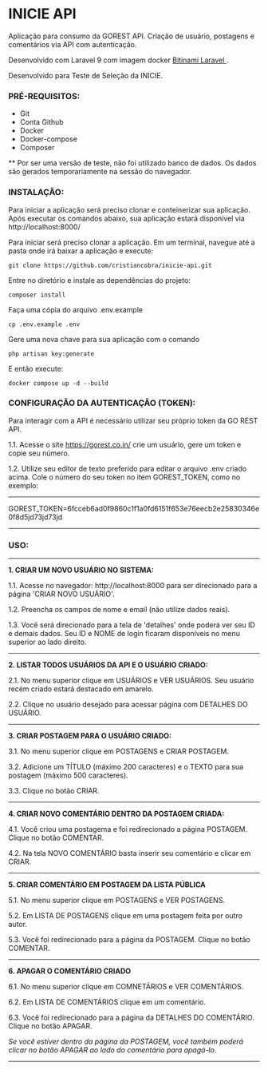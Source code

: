 
# INICIE API
Aplicação para consumo da GOREST API. Criação de usuário, postagens e comentários via API com autenticação.

Desenvolvido com Laravel 9 com imagem docker <a href='https://hub.docker.com/r/bitnami/laravel'>Bitinami Laravel </a>.

Desenvolvido para Teste de Seleção da INICIE.

### PRÉ-REQUISITOS:
- Git
- Conta Github
- Docker
- Docker-compose
- Composer

** Por ser uma versão de teste, não foi utilizado banco de dados. Os dados são gerados temporariamente na sessão do navegador.

### INSTALAÇÃO:
Para iniciar a aplicação será preciso clonar e conteinerizar sua aplicação. Após executar os comandos abaixo, sua aplicação estará disponível via http://localhost:8000/

Para iniciar será preciso clonar a aplicação. Em um terminal, navegue até a pasta onde irá baixar a aplicação e execute:

```
git clone https://github.com/cristiancobra/inicie-api.git
```


Entre no diretório e instale as dependências do projeto:

```
composer install
```

Faça uma cópia do arquivo .env.example

```
cp .env.example .env
```

Gere uma nova chave para sua aplicação com o comando

```
php artisan key:generate
```

E então execute:

```
docker compose up -d --build
```

### CONFIGURAÇÃO DA AUTENTICAÇÃO (TOKEN):
Para interagir com a API é necessário utilizar seu próprio token da GO REST API.

1.1. Acesse o site https://gorest.co.in/ crie um usuário, gere um token e copie seu número.

1.2. Utilize seu editor de texto preferido para editar o arquivo .env criado acima. Cole o número do seu token no item GOREST_TOKEN, como no exemplo:

***
GOREST_TOKEN=6fcceb6ad0f9860c1f1a0fd6151f653e76eecb2e25830346e0f8d5jd73jd73jd
***


### USO:

---

**1. CRIAR UM NOVO USUÁRIO NO SISTEMA:**

1.1. Acesse no navegador: http://localhost:8000 para ser direcionado para a página 'CRIAR NOVO USUÁRIO'.

1.2. Preencha os campos de nome e email (não utilize dados reais).

1.3. Você será direcionado para a tela de 'detalhes' onde poderá ver seu ID e demais dados. Seu ID e NOME de login ficaram disponíveis no menu superior ao lado direito.

---

**2. LISTAR TODOS USUÁRIOS DA API E O USUÁRIO CRIADO:**

2.1. No menu superior clique em USUÁRIOS e VER USUÁRIOS. Seu usuário recém criado estará destacado em amarelo.

2.2. Clique no usuário desejado para acessar página com DETALHES DO USUÁRIO.

---

**3. CRIAR POSTAGEM PARA O USUÁRIO CRIADO:**

3.1. No menu superior clique em POSTAGENS e CRIAR POSTAGEM.

3.2. Adicione um TÍTULO (máximo 200 caracteres) e o TEXTO para sua postagem (máximo 500 caracteres).

3.3. Clique no botão CRIAR.

---

**4. CRIAR NOVO COMENTÁRIO DENTRO DA POSTAGEM CRIADA:**

4.1. Você criou uma postagema e foi redirecionado a página POSTAGEM. Clique no botão COMENTAR.

4.2. Na tela NOVO COMENTÁRIO basta inserir seu comentário e clicar em CRIAR.

---

**5. CRIAR COMENTÁRIO EM POSTAGEM DA LISTA PÚBLICA**

5.1. No menu superior clique em POSTAGENS e VER POSTAGENS.

5.2. Em LISTA DE POSTAGENS clique em uma postagem feita por outro autor.

5.3. Você foi redirecionado para a página da POSTAGEM. Clique no botão COMENTAR.

---

**6. APAGAR O COMENTÁRIO CRIADO**

6.1. No menu superior clique em COMNETÁRIOS e VER COMENTÁRIOS.

6.2. Em LISTA DE COMENTÁRIOS clique em um comentário.

6.3. Você foi redirecionado para a página da DETALHES DO COMENTÁRIO. Clique no botão APAGAR.

*Se você estiver dentro da página da POSTAGEM, você também poderá clicar no botão APAGAR ao lado do comentário para apagá-lo.*

---
